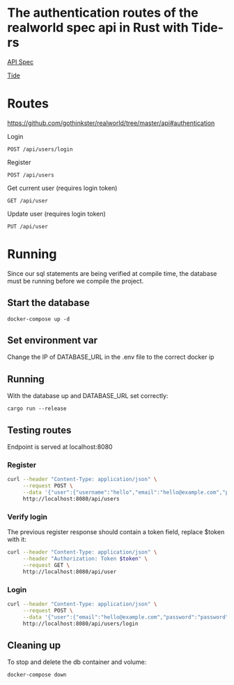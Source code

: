 # The authentication routes of the realworld spec api in Rust with Tide-rs

[API Spec](https://github.com/gothinkster/realworld/tree/master/api)

[Tide](https://github.com/http-rs/tide)

# Routes

https://github.com/gothinkster/realworld/tree/master/api#authentication

Login

`POST /api/users/login`

Register

`POST /api/users`

Get current user (requires login token)

`GET /api/user`

Update user (requires login token)

`PUT /api/user`

# Running

Since our sql statements are being verified at compile time, the database must be running before we compile the project.

## Start the database

`docker-compose up -d`

## Set environment var

Change the IP of DATABASE_URL in the .env file to the correct docker ip

## Running

With the database up and DATABASE_URL set correctly:

`cargo run --release`

## Testing routes

Endpoint is served at localhost:8080

### Register

```bash
curl --header "Content-Type: application/json" \
     --request POST \
     --data '{"user":{"username":"hello","email":"hello@example.com","password":"password"}}' \
     http://localhost:8080/api/users
```

### Verify login

The previous register response should contain a token field, replace $token with it:

```bash
curl --header "Content-Type: application/json" \
     --header "Authorization: Token $token" \
     --request GET \
     http://localhost:8080/api/user
```

### Login
```bash
curl --header "Content-Type: application/json" \
     --request POST \
     --data '{"user":{"email":"hello@example.com","password":"password"}}' \
     http://localhost:8080/api/users/login
```

## Cleaning up

To stop and delete the db container and volume:

`docker-compose down`